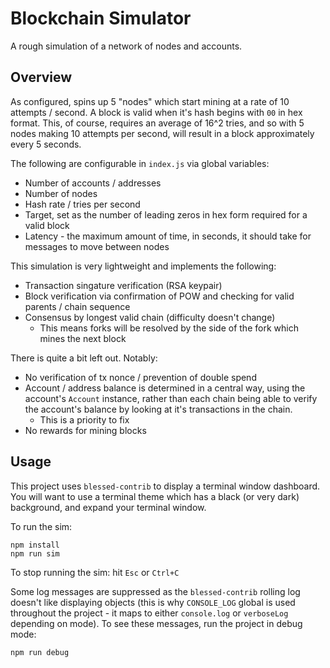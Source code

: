 # Blockchain Simulator
A rough simulation of a network of nodes and accounts.

## Overview
As configured, spins up 5 "nodes" which start mining at a rate of 10 attempts / second. A block is valid when it's hash begins with `00` in hex format. This, of course, requires an average of 16^2 tries, and so with 5 nodes making 10 attempts per second, will result in a block approximately every 5 seconds.

The following are configurable in `index.js` via global variables:
* Number of accounts / addresses
* Number of nodes
* Hash rate / tries per second
* Target, set as the number of leading zeros in hex form required for a valid block
* Latency - the maximum amount of time, in seconds, it should take for messages to move between nodes

This simulation is very lightweight and implements the following:
* Transaction singature verification (RSA keypair)
* Block verification via confirmation of POW and checking for valid parents / chain sequence
* Consensus by longest valid chain (difficulty doesn't change)
  * This means forks will be resolved by the side of the fork which mines the next block
  
There is quite a bit left out. Notably:
* No verification of tx nonce / prevention of double spend
* Account / address balance is determined in a central way, using the account's `Account` instance, rather than each chain being able to verify the account's balance by looking at it's transactions in the chain.
   * This is a priority to fix
* No rewards for mining blocks

## Usage

This project uses `blessed-contrib` to display a terminal window dashboard. You will want to use a terminal theme which has a black (or very dark) background, and expand your terminal window.

To run the sim:
```
npm install
npm run sim
```

To stop running the sim: hit `Esc` or `Ctrl+C`

Some log messages are suppressed as the `blessed-contrib` rolling log doesn't like displaying objects (this is why `CONSOLE_LOG` global is used throughout the project - it maps to either `console.log` or `verboseLog` depending on mode).
To see these messages, run the project in debug mode:

```
npm run debug
```
